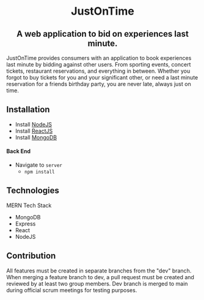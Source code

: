 <h1 align="center">JustOnTime</h1>

<h2 align="center">A web application to bid on experiences last minute.</h2>
JustOnTime provides consumers with an application to book experiences last minute by bidding against other users. From sporting events, concert tickets, restaurant reservations, and everything in between. Whether you forgot to buy tickets for you and your significant other, or need a last minute reservation for a friends birthday party, you are never late, always just on time.

<h2>Installation</h2>

 - Install [NodeJS](https://nodejs.org/en/download/) </br>
 - Install [ReactJS](https://reactjs.org/docs/getting-started.html) </br>
 - Install [MongoDB](https://www.mongodb.com/docs/manual/administration/install-community/) </br>

#### Back End
- Navigate to ```server```
     - ```npm install```

<h2>Technologies</h2>
MERN Tech Stack</br>
<ul>
<li> MongoDB </li>
<li> Express </li>
<li> React </li>
<li> NodeJS </li>
</ul>

<h2>Contribution</h2>
All features must be created in separate branches from the "dev" branch.
When merging a feature branch to dev, a pull request must be created and reviewed by at least two group members.
Dev branch is merged to main during official scrum meetings for testing purposes.
